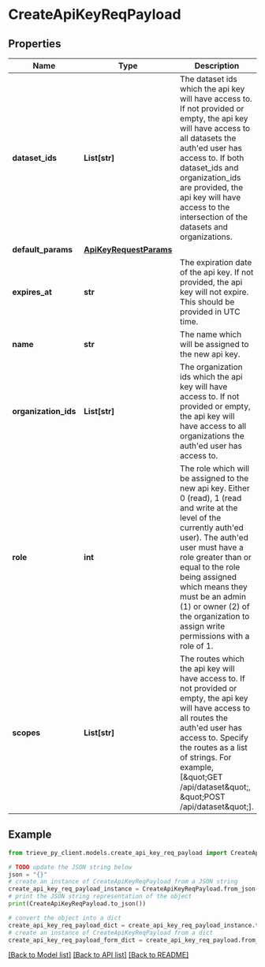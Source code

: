 # CreateApiKeyReqPayload


## Properties

Name | Type | Description | Notes
------------ | ------------- | ------------- | -------------
**dataset_ids** | **List[str]** | The dataset ids which the api key will have access to. If not provided or empty, the api key will have access to all datasets the auth&#39;ed user has access to. If both dataset_ids and organization_ids are provided, the api key will have access to the intersection of the datasets and organizations. | [optional] 
**default_params** | [**ApiKeyRequestParams**](ApiKeyRequestParams.md) |  | [optional] 
**expires_at** | **str** | The expiration date of the api key. If not provided, the api key will not expire. This should be provided in UTC time. | [optional] 
**name** | **str** | The name which will be assigned to the new api key. | 
**organization_ids** | **List[str]** | The organization ids which the api key will have access to. If not provided or empty, the api key will have access to all organizations the auth&#39;ed user has access to. | [optional] 
**role** | **int** | The role which will be assigned to the new api key. Either 0 (read), 1 (read and write at the level of the currently auth&#39;ed user). The auth&#39;ed user must have a role greater than or equal to the role being assigned which means they must be an admin (1) or owner (2) of the organization to assign write permissions with a role of 1. | 
**scopes** | **List[str]** | The routes which the api key will have access to. If not provided or empty, the api key will have access to all routes the auth&#39;ed user has access to. Specify the routes as a list of strings. For example, [\&quot;GET /api/dataset\&quot;, \&quot;POST /api/dataset\&quot;]. | [optional] 

## Example

```python
from trieve_py_client.models.create_api_key_req_payload import CreateApiKeyReqPayload

# TODO update the JSON string below
json = "{}"
# create an instance of CreateApiKeyReqPayload from a JSON string
create_api_key_req_payload_instance = CreateApiKeyReqPayload.from_json(json)
# print the JSON string representation of the object
print(CreateApiKeyReqPayload.to_json())

# convert the object into a dict
create_api_key_req_payload_dict = create_api_key_req_payload_instance.to_dict()
# create an instance of CreateApiKeyReqPayload from a dict
create_api_key_req_payload_form_dict = create_api_key_req_payload.from_dict(create_api_key_req_payload_dict)
```
[[Back to Model list]](../README.md#documentation-for-models) [[Back to API list]](../README.md#documentation-for-api-endpoints) [[Back to README]](../README.md)


